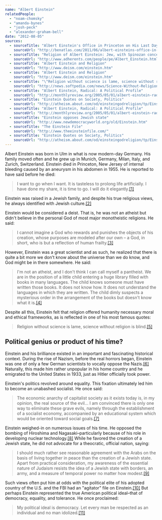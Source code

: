 ```yaml
---
name: "Albert Einstein"
relatedPeople:
  - "noam-chomsky"
  - "amanda-bynes"
  - "josh-peck"
  - "alexander-graham-bell"
date: "2012-08-05"
sources:
  - sourceTitle: "Albert Einstein's Office in Princeton on His Last Day"
    sourceUrl: "http://benatlas.com/2011/06/albert-einsteins-office-in-princeton-on-his-last-day/"
  - sourceTitle: "Religion of Albert Einstein: Jew, with Spinozan concept of God"
    sourceUrl: "http://www.adherents.com/people/pe/Albert_Einstein.html/"
  - sourceTitle: "Albert Einstein and Religion"
    sourceUrl: "http://www.deism.com/einstein.htm"
  - sourceTitle: "Albert Einstein and Religion"
    sourceUrl: "http://www.deism.com/einstein.htm"
  - sourceTitle: "\"Religion without science is lame, science without religion is blind.\""
    sourceUrl: "http://news.softpedia.com/news/Science-Without-Religion-is-Lame-Religion-Without-Science-is-Blind-85550.shtml"
  - sourceTitle: "Albert Einstein, Radical: A Political Profile"
    sourceUrl: "http://monthlyreview.org/2005/05/01/albert-einstein-radical-a-political-profile"
  - sourceTitle: "Einstein Quotes on Society, Politics"
    sourceUrl: "http://atheism.about.com/od/einsteingodreligion/tp/EinsteinPoliticsDemocracy.htm"
  - sourceTitle: "Albert Einstein, Radical: A Political Profile"
    sourceUrl: "http://monthlyreview.org/2005/05/01/albert-einstein-radical-a-political-profile"
  - sourceTitle: "Einstein opposes Jewish state"
    sourceUrl: "http://www.newdemocracyworld.org/old/Einstein.htm"
  - sourceTitle: "The Einstein File"
    sourceUrl: "http://www.theeinsteinfile.com/"
  - sourceTitle: "Einstein Quotes on Society, Politics"
    sourceUrl: "http://atheism.about.com/od/einsteingodreligion/tp/EinsteinPoliticsDemocracy.htm"
---
```


Albert Einstein was born in Ulm in what is now modern-day Germany. His family moved often and he grew up in Munich, Germany, Milan, Italy, and Zurich, Switzerland. Einstein died in Princeton, New Jersey of internal bleeding caused by an aneurysm in his abdomen in 1955. He is reported to have said before he died:

>I want to go when I want. It is tasteless to prolong life artificially. I have done my share, it is time to go. I will do it elegantly.<a class="source-citation" href="http://benatlas.com/2011/06/albert-einsteins-office-in-princeton-on-his-last-day/" title="Albert Einstein&apos;s Office in Princeton on His Last Day">[1]</a>

Einstein was raised in a Jewish family, and despite his true religious views, he always identified with Jewish culture.<a class="source-citation" href="http://www.adherents.com/people/pe/Albert_Einstein.html/" title="Religion of Albert Einstein: Jew, with Spinozan concept of God">[2]</a>

Einstein would be considered a deist. That is, he was not an atheist but didn't believe in the personal God of most major monotheistic religions. He said:

>I cannot imagine a God who rewards and punishes the objects of his creation, whose purposes are modeled after our own – a God, in short, who is but a reflection of human frailty.<a class="source-citation" href="http://www.deism.com/einstein.htm" title="Albert Einstein and Religion">[3]</a>

However, Einstein was a great scientist and as such, he realized that there is quite a bit more we don't know about the universe than we do know, and God might be in there somewhere. He said:

>I'm not an atheist, and I don't think I can call myself a pantheist. We are in the position of a little child entering a huge library filled with books in many languages. The child knows someone must have written those books. It does not know how. It does not understand the languages in which they are written. The child dimly suspects a mysterious order in the arrangement of the books but doesn't know what it is.<a class="source-citation" href="http://www.deism.com/einstein.htm" title="Albert Einstein and Religion">[4]</a>

Despite all this, Einstein felt that religion offered humanity necessary moral and ethical frameworks, as is reflected in one of his most famous quotes:

>Religion without science is lame, science without religion is blind.<a class="source-citation" href="http://news.softpedia.com/news/Science-Without-Religion-is-Lame-Religion-Without-Science-is-Blind-85550.shtml" title="&quot;Religion without science is lame, science without religion is blind.&quot;">[5]</a>

## 

## Political genius or product of his time?

Einstein and his brilliance existed in an important and fascinating historical context. During the rise of Nazism, before the real horrors began, Einstein was one of only a few German scientists to vocally oppose the Nazis.<a class="source-citation" href="http://monthlyreview.org/2005/05/01/albert-einstein-radical-a-political-profile" title="Albert Einstein, Radical: A Political Profile">[6]</a> Naturally, this made him rather unpopular in his home country and he emigrated to the United States in 1933, just as Hitler officially took power.

Einstein's politics revolved around equality. This fixation ultimately led him to become an unabashed socialist. He once said:

>The economic anarchy of capitalist society as it exists today is, in my opinion, the real source of the evil… I am convinced there is only one way to eliminate these grave evils, namely through the establishment of a socialist economy, accompanied by an educational system which would be oriented toward social goals.<a class="source-citation" href="http://atheism.about.com/od/einsteingodreligion/tp/EinsteinPoliticsDemocracy.htm" title="Einstein Quotes on Society, Politics">[7]</a>

Einstein weighed-in on numerous issues of his time. He opposed the bombing of Hiroshima and Nagasaki–particularly because of his role in developing nuclear technology.<a class="source-citation" href="http://monthlyreview.org/2005/05/01/albert-einstein-radical-a-political-profile" title="Albert Einstein, Radical: A Political Profile">[8]</a> While he favored the creation of a Jewish state, he did not advocate for a theocratic, official nation, saying:

>I should much rather see reasonable agreement with the Arabs on the basis of living together in peace than the creation of a Jewish state. Apart from practical consideration, my awareness of the essential nature of Judaism resists the idea of a Jewish state with borders, an army, and a measure of temporal power no matter how modest.<a class="source-citation" href="http://www.newdemocracyworld.org/old/Einstein.htm" title="Einstein opposes Jewish state">[9]</a>

Such views often put him at odds with the political elite of his adopted country of the U.S. and the FBI had an "agitator" file on Einstein.<a class="source-citation" href="http://www.theeinsteinfile.com/" title="The Einstein File">[10]</a> But perhaps Einstein represented the true American political ideal–that of democracy, equality, and tolerance. He once proclaimed:

>My political ideal is democracy. Let every man be respected as an individual and no man idolized.<a class="source-citation" href="http://atheism.about.com/od/einsteingodreligion/tp/EinsteinPoliticsDemocracy.htm" title="Einstein Quotes on Society, Politics">[11]</a>